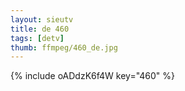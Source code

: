 ```yaml
--- 
layout: sieutv
title: de 460
tags: [detv]
thumb: ffmpeg/460_de.jpg
---
```

{% include oADdzK6f4W key="460" %} 

